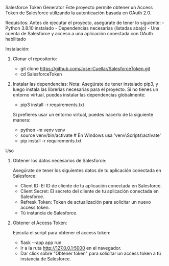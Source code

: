 Salesforce Token Generator
Este proyecto permite obtener un Access Token de Salesforce utilizando la autenticación basada en OAuth 2.0.

Requisitos:
    Antes de ejecutar el proyecto, asegúrate de tener lo siguiente:
    - Python 3.8.10 instalado
    - Dependencias necesarias (listadas abajo)
    - Una cuenta de Salesforce y acceso a una aplicación conectada con OAuth habilitado


Instalación:

1. Clonar el repositorio:
    - git clone https://github.com/Jose-Cuellar/SalesforceToken.git
    - cd SalesforceToken

2. Instalar las dependencias:
    Nota: Asegúrate de tener instalado pip3, y luego instala las librerías necesarias para el proyecto. Si no tienes un entorno virtual, puedes instalar las dependencias globalmente:
    - pip3 install -r requirements.txt

    Si prefieres usar un entorno virtual, puedes hacerlo de la siguiente manera:
    - python -m venv venv
    - source venv/bin/activate  # En Windows usa 'venv\Scripts\activate'
    - pip install -r requirements.txt


Uso

1. Obtener los datos necesarios de Salesforce:

    Asegúrate de tener los siguientes datos de tu aplicación conectada en Salesforce:
    - Client ID: El ID de cliente de tu aplicación conectada en Salesforce.
    - Client Secret: El secreto del cliente de tu aplicación conectada en Salesforce.
    - Refresk Token: Token de actualización para solicitar un nuevo access token.
    - Tú instancia de Salesforce.


2. Obtener el Access Token:

    Ejecuta el script para obtener el access token:
    - flask --app app run
    - Ir a la ruta http://127.0.0.1:5000 en el navegador.
    - Dar click sobre "Obtener token" para solicitar un access token a tú instancia de Salesforce.
